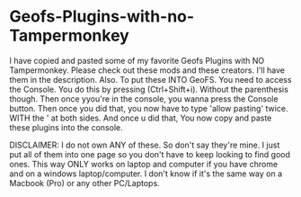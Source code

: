 # Geofs-Plugins-with-no-Tampermonkey
I have copied and pasted some of my favorite Geofs Plugins with NO Tampermonkey. Please check out these mods and these creators. I'll have them in the description. Also. To put these INTO GeoFS. You need to access the Console. You do this by pressing (Ctrl+Shift+i). Without the parenthesis though. Then once yyou're in the console, you wanna press the Console button. Then once you did that, you now have to type 'allow pasting' twice. WITH the ' at both sides. And once u did that, You now copy and paste these plugins into the console.


DISCLAIMER: I do not own ANY of these. So don't say they're mine. I just put all of them into one page so you don't have to keep looking to find good ones. This way ONLY works on laptop and computer if you have chrome and on a windows laptop/computer. I don't know if it's the same way on a Macbook (Pro) or any other PC/Laptops. 
